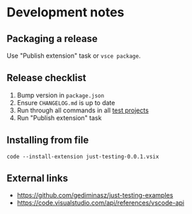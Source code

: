 # Development notes

## Packaging a release

Use "Publish extension" task or `vsce package`.

## Release checklist

1. Bump version in `package.json`
1. Ensure `CHANGELOG.md` is up to date
1. Run through all commands in all [test projects](https://github.com/gediminasz/just-testing-examples)
1. Run "Publish extension" task

## Installing from file

```
code --install-extension just-testing-0.0.1.vsix
```

## External links

- https://github.com/gediminasz/just-testing-examples
- https://code.visualstudio.com/api/references/vscode-api
